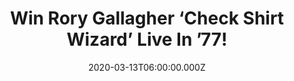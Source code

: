 ---
campaign-uuid: "c-3afc74d9-e57e-4902-9878-94ab4d54baba"
type: "Competition"
category: "Music"
date: "2020-03-13T06:00:00.000Z"
end-date: "2020-04-13T23:59:00.000Z"
disable-form: false
is_promoted: false
has_entry_page: true
title: "Win Rory Gallagher ‘Check Shirt Wizard’ Live In ’77!"
competition-description: "<p>We have managed to get our hands on one copy of Rory\
  \ Gallagher ‘Check Shirt Wizard’ Live In ’77. This album is a barnstorming 20-song,\
  \ previously unreleased set culled from four shows, which were part of a 1977 tour\
  \ across the UK in support of Rory’s then latest album 'Calling Card’.</p>\n<p>Want\
  \ it? Click below for a chance to win.</p>\n"
hero-header: "Win Rory Gallagher ‘Check Shirt Wizard’ Live In ’77!"
terms-confirmation: "N/A"
banner-img: "https://assets.expresslyapp.com/asset-2e224290-9467-48b2-bfd5-f7ee58547e06.jpg"
logo-left-href: "aaa.nme.com"
logo-left-image: "https://assets.expresslyapp.com/asset-c8381a73-2af2-4c03-9d75-92ff045257fc.jpg"
logo-left-title: "NMEAAAA"
bg-image-hero: "https://assets.expresslyapp.com/asset-539c59d2-27c8-48c6-ac30-1b5e522e6cfc.jpg"
bg-image-first: "https://assets.expresslyapp.com/asset-434e5c14-9965-4a9f-8512-173573b4c3b2.jpg"
section1-content: "<p>Featuring fantastic live versions of tracks from that album\
  \ as well as from 1975’s 'Against The Grain' and other live favourites, has been\
  \ mixed from the original multitrack tapes from the official Rory Gallagher archive\
  \ and mastered for this release at Abbey Road Studios.</p>\n<p>Rory’s fan? Click\
  \ below and it could be yours.</p>\n"
entry-title: "Win Rory Gallagher ‘Check Shirt Wizard’ Live In ’77!"
entry-content: "<p>Enter the draw to win Rory Gallagher ‘Check Shirt Wizard’ Live\
  \ In ’77 by completing the form below before 23:59 on the 13th of April 2020.</p>\n"
has-winner: true
winner-title: "CONGRATULATIONS to Ian S. who won Rory Gallagher ‘Check Shirt Wizard’\
  \ Live In ’77!"
winner-banner: "https://assets.expresslyapp.com/asset-ba7e76f4-f8aa-4685-9eea-301bb9618659.jpg"
prize-description: "Rory Gallagher ‘Check Shirt Wizard’ Live In ’77"
special-conditions: "Multiple entries are allowed up to one every day.\r\n\r\nThis\
  \ competition is also available on: https://club.expressly.io/competitions/rory-gallagher-check-shirt-wizard"
country-restrictions:
- "GB"
---